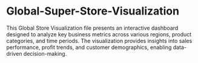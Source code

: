 # Global-Super-Store-Visualization
This Global Store Visualization file presents an interactive dashboard designed to analyze key business metrics across various regions, product categories, and time periods. The visualization provides insights into sales performance, profit trends, and customer demographics, enabling data-driven decision-making. 
